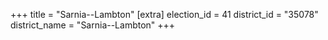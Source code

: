 +++
title = "Sarnia--Lambton"
[extra]
election_id = 41
district_id = "35078"
district_name = "Sarnia--Lambton"
+++
